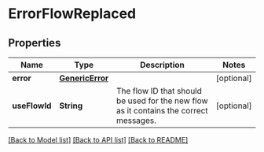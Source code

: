 # ErrorFlowReplaced

## Properties
Name | Type | Description | Notes
------------ | ------------- | ------------- | -------------
**error** | [**GenericError**](GenericError.md) |  | [optional] 
**useFlowId** | **String** | The flow ID that should be used for the new flow as it contains the correct messages. | [optional] 

[[Back to Model list]](../README.md#documentation-for-models) [[Back to API list]](../README.md#documentation-for-api-endpoints) [[Back to README]](../README.md)


